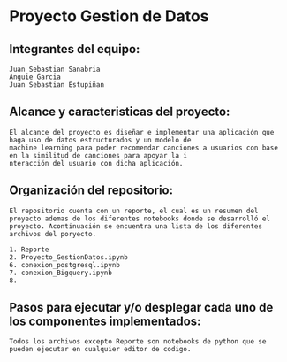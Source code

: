 # Proyecto Gestion de Datos
## Integrantes del equipo: 
    Juan Sebastian Sanabria 
    Anguie Garcia
    Juan Sebastian Estupiñan
    
## Alcance y caracteristicas del proyecto:

    El alcance del proyecto es diseñar e implementar una aplicación que haga uso de datos estructurados y un modelo de 
    machine learning para poder recomendar canciones a usuarios con base en la similitud de canciones para apoyar la i
    nteracción del usuario con dicha aplicación.
    
 ## Organización del repositorio: 
 
    El repositorio cuenta con un reporte, el cual es un resumen del proyecto ademas de los diferentes notebooks donde se desarrolló el  
    proyecto. Acontinuación se encuentra una lista de los diferentes archivos del poryecto.
 
    1. Reporte
    2. Proyecto_GestionDatos.ipynb
    6. conexion_postgresql.ipynb
    7. conexion_Bigquery.ipynb
    8. 
    
  ## Pasos para ejecutar y/o desplegar cada uno de los componentes implementados:
  
    Todos los archivos excepto Reporte son notebooks de python que se pueden ejecutar en cualquier editor de codigo. 
  
    
  

